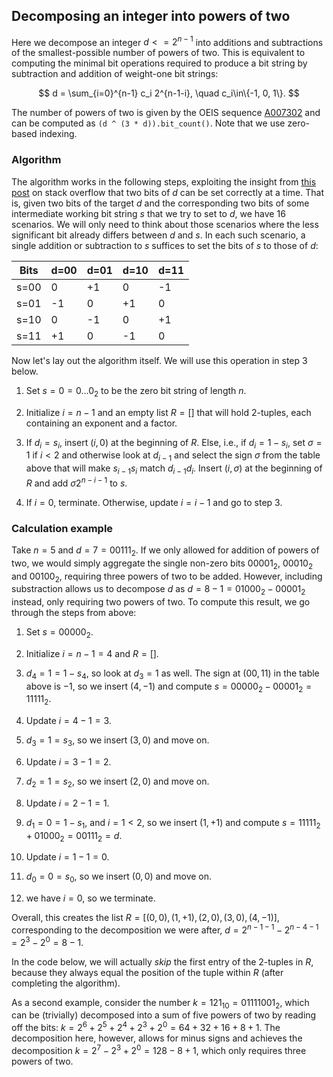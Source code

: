 ## Decomposing an integer into powers of two

Here we decompose an integer $d<=2^{n-1}$ into additions and subtractions of the
smallest-possible number of powers of two.
This is equivalent to computing the minimal bit operations required to produce
a bit string by subtraction and addition of weight-one bit strings:


$$
d = \sum_{i=0}^{n-1} c_i 2^{n-1-i}, \quad c_i\in\{-1, 0, 1\}.
$$

The number of powers of two is given by the OEIS sequence
[A007302](https://oeis.org/A007302) and can be computed as
`(d ^ (3 * d)).bit_count()`. Note that we use zero-based indexing.

### Algorithm

The algorithm works in the following steps, exploiting the insight from
[this post](https://stackoverflow.com/questions/57797157/minimum-number-of-powers-of-2-to-get-an-integer/57805889#57805889>) on stack overflow that two bits of $d$ can be set
correctly at a time. That is, given two bits of the target $d$ and the
corresponding two bits of some intermediate working bit string $s$ that we try
to set to $d$, we have 16 scenarios. We will only need to think about those
scenarios where the less significant bit already differs between $d$ and
$s$. In each such scenario, a single addition or subtraction to $s$
suffices to set the bits of $s$ to those of $d$:

| Bits | d=00 | d=01 | d=10 | d=11 |
|------|------|------|------|------|
| s=00 | 0    | +1   | 0    | -1   |
| s=01 | -1   | 0    | +1   | 0    |
| s=10 | 0    | -1   | 0    | +1   |
| s=11 | +1   | 0    | -1   | 0    |

Now let's lay out the algorithm itself. We will use this operation in step 3 below.

1. Set $s=0=0\dots 0_2$ to be the zero bit string of length $n$.

2. Initialize $i=n-1$ and an empty list $R=[]$ that will hold 2-tuples, each
   containing an exponent and a factor.

3. If $d_i=s_i$, insert $(i, 0)$ at the beginning of $R$.
   Else, i.e., if $d_i=1-s_i$, set $\sigma=1$ if $i<2$ and otherwise
   look at $d_{i-1}$ and select the sign $\sigma$ from the table above that
   will make $s_{i-1}s_i$ match $d_{i-1}d_i$.
   Insert $(i, \sigma)$ at the beginning of $R$ and add $\sigma 2^{n-i-1}$
   to $s$.

4. If $i=0$, terminate. Otherwise, update $i=i-1$ and go to step 3.

### Calculation example

Take $n=5$ and $d=7=00111_2$. If we only allowed for addition of powers of two,
we would simply aggregate the single non-zero bits $00001_2$, $00010_2$ and
$00100_2$, requiring three powers of two to be added. However, including substraction
allows us to decompose $d$ as $d=8-1=01000_2 - 00001_2$ instead, only
requiring two powers of two.
To compute this result, we go through the steps from above:

1. Set $s=00000_2$.

2. Initialize $i=n-1=4$ and $R=[]$.

3. $d_4=1=1-s_4$, so look at $d_3=1$ as well. The sign at $(00, 11)$
   in the table above is $-1$, so we insert $(4, -1)$
   and compute $s=00000_2 - 00001_2=11111_2$.

4. Update $i=4-1=3$.

5. $d_3=1=s_3$, so we insert $(3, 0)$ and move on.

6. Update $i=3-1=2$.

7. $d_2=1=s_2$, so we insert $(2, 0)$ and move on.

8. Update $i=2-1=1$.

9. $d_1=0=1-s_1$, and $i=1<2$, so we insert $(1, +1)$
   and compute $s=11111_2 + 01000_2=00111_2=d$.

10. Update $i=1-1=0$.

11. $d_0=0=s_0$, so we insert $(0, 0)$ and move on.

12. we have $i=0$, so we terminate.

Overall, this creates the list $R=[(0,0), (1,+1), (2, 0), (3, 0), (4, -1)]$,
corresponding to the decomposition we were after,
$d=2^{n-1-1} - 2^{n-4-1}=2^3-2^0=8-1$.

In the code below, we will actually *skip* the first entry of the 2-tuples in
$R$, because they always equal the position of the tuple within $R$
(after completing the algorithm).

As a second example, consider the number
$k=121_{10}=01111001_2$, which can be (trivially) decomposed into a sum of
five powers of two by reading off the bits:
$k = 2^6 + 2^5 + 2^4 + 2^3 + 2^0 = 64 + 32 + 16 + 8 + 1$.
The decomposition here, however, allows for minus signs and achieves the decomposition
$k = 2^7 - 2^3 + 2^0 = 128 - 8 + 1$, which only requires three powers of two.

